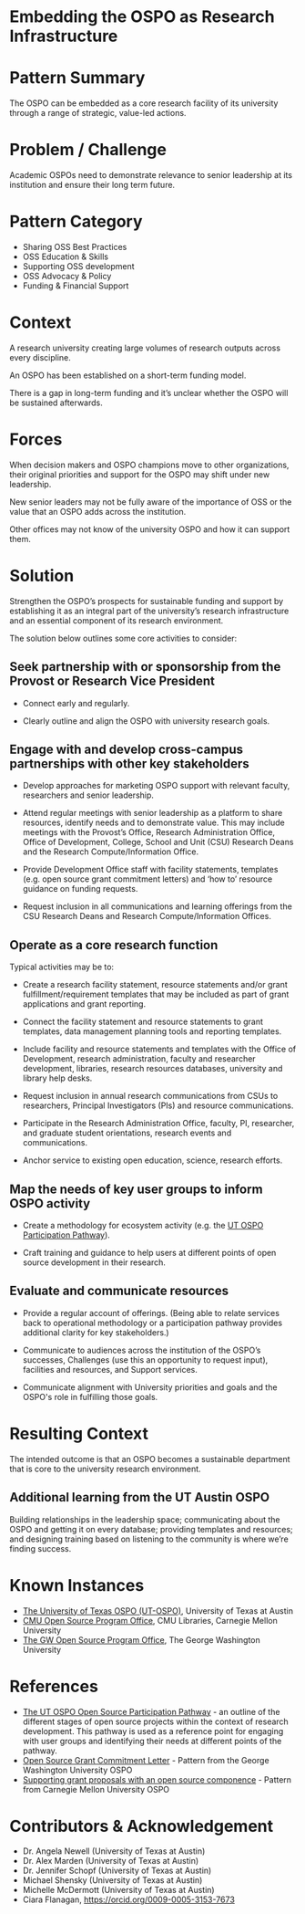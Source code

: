 # Embedding the OSPO as Research Infrastructure

# Pattern Summary

The OSPO can be embedded as a core research facility of its university through a range of strategic, value-led actions.

# Problem / Challenge

Academic OSPOs need to demonstrate relevance to senior leadership at its institution and ensure their long term future.

# Pattern Category

* Sharing OSS Best Practices  
* OSS Education & Skills  
* Supporting OSS development  
* OSS Advocacy & Policy  
* Funding & Financial Support

# Context

A research university creating large volumes of research outputs across every discipline.

An OSPO has been established on a short-term funding model.

There is a gap in long-term funding and it’s unclear whether the OSPO will be sustained afterwards.

# Forces

When decision makers and OSPO champions move to other organizations, their original priorities and support for the OSPO may shift under new leadership.

New senior leaders may not be fully aware of the importance of OSS or the value that an OSPO adds across the institution.

Other offices may not know of the university OSPO and how it can support them.

# Solution

Strengthen the OSPO’s prospects for sustainable funding and support by establishing it as an integral part of the university’s research infrastructure and an essential component of its research environment.

The solution below outlines some core activities to consider:

## Seek partnership with or sponsorship from the Provost or Research Vice President

* Connect early and regularly.

* Clearly outline and align the OSPO with university research goals.

## Engage with and develop cross-campus partnerships with other key stakeholders

* Develop approaches for marketing OSPO support with relevant faculty, researchers and senior leadership. 

* Attend regular meetings with senior leadership as a platform to share resources, identify needs and to demonstrate value. This may include meetings with the 
  Provost’s Office, Research Administration Office, Office of Development, College, School and Unit (CSU) Research Deans and the Research Compute/Information 
  Office.

* Provide Development Office staff with facility statements, templates (e.g. open source grant commitment letters) and ‘how to’ resource guidance on funding 
  requests.

* Request inclusion in all communications and learning offerings from the CSU Research Deans and Research Compute/Information Offices.

## Operate as a core research function 

Typical activities may be to: 

* Create a research facility statement, resource statements and/or grant fulfillment/requirement templates that may be included as part of grant applications and grant reporting. 

* Connect the facility statement and resource statements to grant templates, data management planning tools and reporting templates.

* Include facility and resource statements and templates with the Office of Development, research administration, faculty and researcher development, libraries, research resources databases, university and library help desks.

* Request inclusion in annual research communications from CSUs to researchers, Principal Investigators (PIs) and resource communications. 

* Participate in the Research Administration Office, faculty, PI, researcher, and graduate student orientations, research events and communications.

*  Anchor service to existing open education, science, research efforts.

## Map the needs of key user groups to inform OSPO activity

* Create a methodology for ecosystem activity (e.g. the [UT OSPO Participation Pathway](https://opensource.utexas.edu/resources)). 

* Craft training and guidance to help users at different points of open source development in their research.

## Evaluate and communicate resources 

* Provide a regular account of offerings. (Being able to relate services back to operational methodology or a participation pathway provides additional clarity for key stakeholders.)

* Communicate to audiences across the institution of the OSPO’s successes, Challenges (use this an opportunity to request input), facilities and resources, and 
  Support services.

* Communicate alignment with University priorities and goals and the OSPO's role in fulfilling those goals.

# Resulting Context

The intended outcome is that an OSPO becomes a sustainable department that is core to the university research environment.

## Additional learning from the UT Austin OSPO

Building relationships in the leadership space; communicating about the OSPO and getting it on every database; providing templates and resources; and designing training based on listening to the community is where we’re finding success.

# Known Instances

* [The University of Texas OSPO (UT-OSPO)](https://opensource.utexas.edu/), University of Texas at Austin
* [CMU Open Source Program Office](https://www.library.cmu.edu/services/ospo), CMU Libraries, Carnegie Mellon University
* [The GW Open Source Program Office](https://ospo.gwu.edu/), The George Washington University

# References

* [The UT OSPO Open Source Participation Pathway](https://opensource.utexas.edu/resources) - an outline of the different stages of open source projects within the context of research development. This pathway is used as a reference point for engaging with user groups and identifying their needs at different points of the pathway.
* [Open Source Grant Commitment Letter](https://github.com/CURIOSSorg/curioss-patterns/blob/main/open-source-grant-commitment-letter.md) - Pattern from the George Washington University OSPO
* [Supporting grant proposals with an open source componence](https://github.com/CURIOSSorg/curioss-patterns/blob/main/supporting-grant-proposals-with-an-open-source-component.md) - Pattern from Carnegie Mellon University OSPO


# Contributors & Acknowledgement

* Dr. Angela Newell (University of Texas at Austin)
* Dr. Alex Marden (University of Texas at Austin)
* Dr. Jennifer Schopf (University of Texas at Austin)
* Michael Shensky (University of Texas at Austin)
* Michelle McDermott (University of Texas at Austin)
* Ciara Flanagan, https://orcid.org/0009-0005-3153-7673


